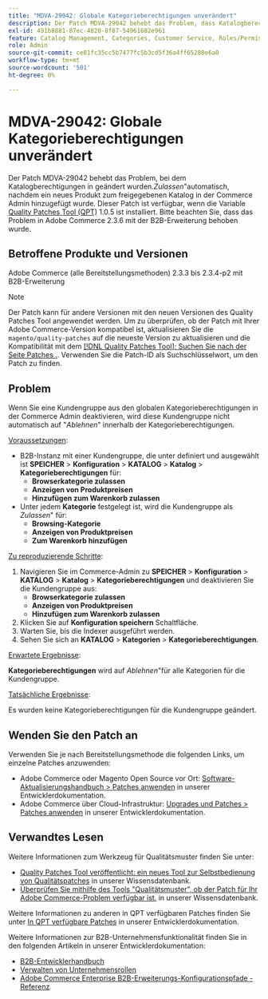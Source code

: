 ```yaml
---
title: "MDVA-29042: Globale Kategorieberechtigungen unverändert"
description: Der Patch MDVA-29042 behebt das Problem, dass Katalogberechtigungen automatisch in "Zulassen"geändert wurden, nachdem ein neues Produkt zum freigegebenen Katalog in der Commerce-Admin hinzugefügt wurde. Dieser Patch ist verfügbar, wenn das [Quality Patches Tool (QPT)](/help/announcements/adobe-commerce-announcements/magento-quality-patches-released-new-tool-to-self-serve-quality-patches.md) 1.0.5 installiert ist. Bitte beachten Sie, dass das Problem in Adobe Commerce 2.3.6 mit der B2B-Erweiterung behoben wurde.
exl-id: 491b8881-87ec-4820-8f87-54961682e961
feature: Catalog Management, Categories, Customer Service, Roles/Permissions
role: Admin
source-git-commit: ce81fc35cc5b7477fc5b3cd5f36a4ff65280e6a0
workflow-type: tm+mt
source-wordcount: '501'
ht-degree: 0%

---
```


# MDVA-29042: Globale Kategorieberechtigungen unverändert

Der Patch MDVA-29042 behebt das Problem, bei dem Katalogberechtigungen in geändert wurden.*Zulassen*&quot;automatisch, nachdem ein neues Produkt zum freigegebenen Katalog in der Commerce Admin hinzugefügt wurde. Dieser Patch ist verfügbar, wenn die Variable [Quality Patches Tool (QPT)](/help/announcements/adobe-commerce-announcements/magento-quality-patches-released-new-tool-to-self-serve-quality-patches.md) 1.0.5 ist installiert. Bitte beachten Sie, dass das Problem in Adobe Commerce 2.3.6 mit der B2B-Erweiterung behoben wurde.

## Betroffene Produkte und Versionen

Adobe Commerce (alle Bereitstellungsmethoden) 2.3.3 bis 2.3.4-p2 mit B2B-Erweiterung

>[!NOTE]
>
>Der Patch kann für andere Versionen mit den neuen Versionen des Quality Patches Tool angewendet werden. Um zu überprüfen, ob der Patch mit Ihrer Adobe Commerce-Version kompatibel ist, aktualisieren Sie die `magento/quality-patches` auf die neueste Version zu aktualisieren und die Kompatibilität mit dem [[!DNL Quality Patches Tool]: Suchen Sie nach der Seite Patches .](https://devdocs.magento.com/quality-patches/tool.html#patch-grid). Verwenden Sie die Patch-ID als Suchschlüsselwort, um den Patch zu finden.

## Problem

Wenn Sie eine Kundengruppe aus den globalen Kategorieberechtigungen in der Commerce Admin deaktivieren, wird diese Kundengruppe nicht automatisch auf &quot;*Ablehnen*&quot; innerhalb der Kategorieberechtigungen.

<u>Voraussetzungen</u>:

* B2B-Instanz mit einer Kundengruppe, die unter definiert und ausgewählt ist **SPEICHER** > **Konfiguration** > **KATALOG** > **Katalog** > **Kategorieberechtigungen** für:
   * **Browserkategorie zulassen**
   * **Anzeigen von Produktpreisen**
   * **Hinzufügen zum Warenkorb zulassen**
* Unter jedem **Kategorie** festgelegt ist, wird die Kundengruppe als *Zulassen*&quot; für:
   * **Browsing-Kategorie**
   * **Anzeigen von Produktpreisen**
   * **Zum Warenkorb hinzufügen**

<u>Zu reproduzierende Schritte</u>:

1. Navigieren Sie im Commerce-Admin zu **SPEICHER** > **Konfiguration** > **KATALOG** > **Katalog** > **Kategorieberechtigungen** und deaktivieren Sie die Kundengruppe aus:
   * **Browserkategorie zulassen**
   * **Anzeigen von Produktpreisen**
   * **Hinzufügen zum Warenkorb zulassen**
1. Klicken Sie auf **Konfiguration speichern** Schaltfläche.
1. Warten Sie, bis die Indexer ausgeführt werden.
1. Sehen Sie sich an **KATALOG** > **Kategorien** > **Kategorieberechtigungen**.

<u>Erwartete Ergebnisse</u>:

**Kategorieberechtigungen** wird auf *Ablehnen*&quot;für alle Kategorien für die Kundengruppe.

<u>Tatsächliche Ergebnisse</u>:

Es wurden keine Kategorieberechtigungen für die Kundengruppe geändert.

## Wenden Sie den Patch an

Verwenden Sie je nach Bereitstellungsmethode die folgenden Links, um einzelne Patches anzuwenden:

* Adobe Commerce oder Magento Open Source vor Ort: [Software-Aktualisierungshandbuch > Patches anwenden](https://devdocs.magento.com/guides/v2.4/comp-mgr/patching/mqp.html) in unserer Entwicklerdokumentation.
* Adobe Commerce über Cloud-Infrastruktur: [Upgrades und Patches > Patches anwenden](https://devdocs.magento.com/cloud/project/project-patch.html) in unserer Entwicklerdokumentation.

## Verwandtes Lesen

Weitere Informationen zum Werkzeug für Qualitätsmuster finden Sie unter:

* [Quality Patches Tool veröffentlicht: ein neues Tool zur Selbstbedienung von Qualitätspatches](/help/announcements/adobe-commerce-announcements/magento-quality-patches-released-new-tool-to-self-serve-quality-patches.md) in unserer Wissensdatenbank.
* [Überprüfen Sie mithilfe des Tools &quot;Qualitätsmuster&quot;, ob der Patch für Ihr Adobe Commerce-Problem verfügbar ist.](/help/support-tools/patches-available-in-qpt-tool/check-patch-for-magento-issue-with-magento-quality-patches.md) in unserer Wissensdatenbank.

Weitere Informationen zu anderen in QPT verfügbaren Patches finden Sie unter [In QPT verfügbare Patches](https://devdocs.magento.com/quality-patches/tool.html#patch-grid) in unserer Entwicklerdokumentation.

Weitere Informationen zur B2B-Unternehmensfunktionalität finden Sie in den folgenden Artikeln in unserer Entwicklerdokumentation:

* [B2B-Entwicklerhandbuch](https://devdocs.magento.com/guides/v2.4/b2b/bk-b2b.html)
* [Verwalten von Unternehmensrollen](https://devdocs.magento.com/guides/v2.4/b2b/roles.html)
* [Adobe Commerce Enterprise B2B-Erweiterungs-Konfigurationspfade - Referenz](https://devdocs.magento.com/guides/v2.4/config-guide/prod/config-reference-b2b.html)
